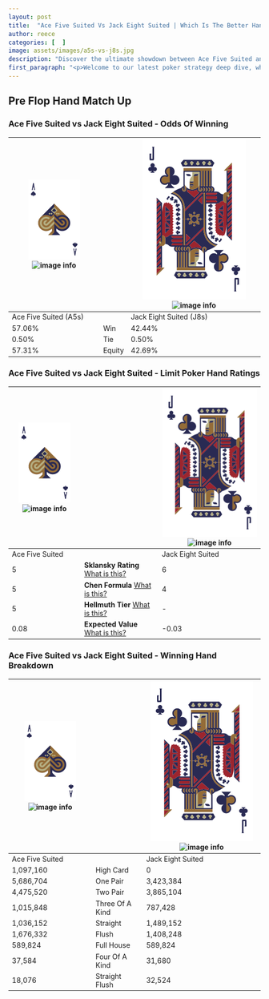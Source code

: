 ```yaml
---
layout: post
title:  "Ace Five Suited Vs Jack Eight Suited | Which Is The Better Hand In Poker? A Complete Guide"
author: reece
categories: [  ]
image: assets/images/a5s-vs-j8s.jpg
description: "Discover the ultimate showdown between Ace Five Suited and Jack Eight Suited in poker! Uncover the odds, strategies, and scenarios where one hand triumphs over the other. Get ready to up your poker game with this thrilling analysis."
first_paragraph: "<p>Welcome to our latest poker strategy deep dive, where we're pitting two distinct hands against each other in a high-stakes showdown: Ace Five Suited vs Jack Eight Suited.</p><p>In the dynamic world of poker, every decision counts, and knowing which hand holds the upper hand is key to your success at the table.</p><p>In this article, we'll dissect these two hands, explore the scenarios where one dominates the other, and equip you with the knowledge to make strategic choices that can tip the odds in your favor.</p><p>Get ready to unravel the intriguing dynamics of these poker hands and elevate your game to new heights.</p>"
---
```




[comment]: # (sp0)

## Pre Flop Hand Match Up

<div class="table hand-ratings" markdown="1"> 



### Ace Five Suited vs Jack Eight Suited - Odds Of Winning


    
| ![image info](assets/images/hand1/A.png) ![image info](assets/images/hand1/5s.png) |  | ![image info](assets/images/hand2/J.png) ![image info](assets/images/hand2/8s.png) |
| -------- | -------- | -------- |
| Ace Five Suited (A5s) |  | Jack Eight Suited (J8s) |
| 57.06% | Win | 42.44% |
| 0.50% | Tie | 0.50% |
| 57.31% | Equity | 42.69% |




[comment]: # (sp1)



### Ace Five Suited vs Jack Eight Suited - Limit Poker Hand Ratings


    
| ![image info](assets/images/hand1/A.png) ![image info](assets/images/hand1/5s.png) |  | ![image info](assets/images/hand2/J.png) ![image info](assets/images/hand2/8s.png) |
| -------- | -------- | -------- |
| Ace Five Suited |  | Jack Eight Suited |
| 5 | **Sklansky Rating** [What is this?](/sklansky-rating-explained) | 6 |
| 5 | **Chen Formula** [What is this?](/chen-formula-explained) | 4 |
| 5 | **Hellmuth Tier** [What is this?](/Hellmuth-tier-explained) | - |
| 0.08 | **Expected Value** [What is this?](/expected-value-explained) | -0.03 |




[comment]: # (sp2)



### Ace Five Suited vs Jack Eight Suited - Winning Hand Breakdown


    
| ![image info](assets/images/hand1/A.png) ![image info](assets/images/hand1/5s.png) |  | ![image info](assets/images/hand2/J.png) ![image info](assets/images/hand2/8s.png) |
| -------- | -------- | -------- |
| Ace Five Suited |  | Jack Eight Suited |
| 1,097,160 | High Card | 0 |
| 5,686,704 | One Pair | 3,423,384 |
| 4,475,520 | Two Pair | 3,865,104 |
| 1,015,848 | Three Of A Kind | 787,428 |
| 1,036,152 | Straight | 1,489,152 |
| 1,676,332 | Flush | 1,408,248 |
| 589,824 | Full House | 589,824 |
| 37,584 | Four Of A Kind | 31,680 |
| 18,076 | Straight Flush | 32,524 |




[comment]: # (sp3)



</div>

[comment]: # (sp4)



[comment]: # (sp5)

